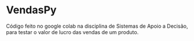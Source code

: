 # VendasPy
Código feito no google colab na disciplina de Sistemas de Apoio a Decisão, para testar o valor de lucro das vendas de um produto.
